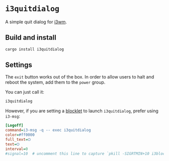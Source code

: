 [blocklet]: https://vivien.github.io/i3blocks/#_i3blocks_properties
[i3wm]: https://i3wm.org/

# `i3quitdialog`

A simple quit dialog for [i3wm][].

## Build and install

```sh
cargo install i3quitdialog
```

## Settings

The `exit` button works out of the box. In order to allow users to halt and
reboot the system, add them to the `power` group.

You can just call it:

```sh
i3quitdialog
```

However, if you are setting a [blocklet][] to launch `i3quitdialog`, prefer
using `i3-msg`:

```ini
[Logoff]
command=i3-msg -q -- exec i3quitdialog
color=#ff0000
full_text=⏻
text=⏻
interval=0
#signal=10  # uncomment this line to capture `pkill -SIGRTMIN+10 i3blocks`
```
